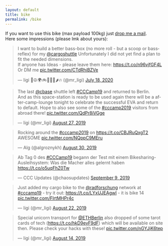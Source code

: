 ```yaml
---
layout: default
title: bike
permalink: /bike
---
```


If you want to use this bike (max payload 100kg) just <a href="mailto:ligi+bike@ligi.de">drop me a mail</a>.<br/>
Here some impressions (please lmk about yours):

<blockquote class="twitter-tweet"><p lang="en" dir="ltr">I want to build a better bass-box (no more roll - but a scoop or bassreflex) for my <a href="https://twitter.com/cargoshuttle?ref_src=twsrc%5Etfw">@cargoshuttle</a> Unfortunately I did not yet find a plan to fit the needed dimensions.<br>If anyone has Ideas - please leave them here: <a href="https://t.co/n96vjfGF4L">https://t.co/n96vjfGF4L</a><br>Or DM me <a href="https://t.co/CTdRhiBZVe">pic.twitter.com/CTdRhiBZVe</a></p>&mdash; ligi 🖖☮️🌍🚲🌳🍵🎶🌶🔥 (@mr_ligi) <a href="https://twitter.com/mr_ligi/status/1284519978927038469?ref_src=twsrc%5Etfw">July 18, 2020</a></blockquote> <script async src="https://platform.twitter.com/widgets.js" charset="utf-8"></script>

<blockquote class="twitter-tweet"><p lang="en" dir="ltr">The last <a href="https://twitter.com/cbase?ref_src=twsrc%5Etfw">@cbase</a> shuttle left <a href="https://twitter.com/hashtag/CCCamp19?src=hash&amp;ref_src=twsrc%5Etfw">#CCCamp19</a> and returned to Berlin.<br>And as this space-station is ready to be used again there will be a after-camp-lounge tonight to celebrate the successful EVA and return to default. Hope to also see some of the <a href="https://twitter.com/hashtag/cccamp2019?src=hash&amp;ref_src=twsrc%5Etfw">#cccamp2019</a> visitors from abroad there! <a href="https://t.co/QdPr8iVGge">pic.twitter.com/QdPr8iVGge</a></p>&mdash; ligi (@mr_ligi) <a href="https://twitter.com/mr_ligi/status/1166328753783496704?ref_src=twsrc%5Etfw">August 27, 2019</a></blockquote> <script async src="https://platform.twitter.com/widgets.js" charset="utf-8"></script>

<blockquote class="twitter-tweet"><p lang="en" dir="ltr">Rocking around the <a href="https://twitter.com/hashtag/cccamp2019?src=hash&amp;ref_src=twsrc%5Etfw">#cccamp2019</a> on <a href="https://t.co/CBJRuQxgT2">https://t.co/CBJRuQxgT2</a><br>AWESOME <a href="https://t.co/NQppC9MEru">pic.twitter.com/NQppC9MEru</a></p>&mdash; Alg (@algroznykh) <a href="https://twitter.com/algroznykh/status/1167352657692057600?ref_src=twsrc%5Etfw">August 30, 2019</a></blockquote> <script async src="https://platform.twitter.com/widgets.js" charset="utf-8"></script>

<blockquote class="twitter-tweet"><p lang="de" dir="ltr">Ab Tag 0 des <a href="https://twitter.com/hashtag/CCCamp19?src=hash&amp;ref_src=twsrc%5Etfw">#CCCamp19</a> begann der Test mit einem Bikesharing-Ausleihsystem: Was die Macher alles gelernt haben <a href="https://t.co/o5uqFhZ0Tw">https://t.co/o5uqFhZ0Tw</a></p>&mdash; CCC Updates (@chaosupdates) <a href="https://twitter.com/chaosupdates/status/1171202926024581123?ref_src=twsrc%5Etfw">September 9, 2019</a></blockquote> <script async src="https://platform.twitter.com/widgets.js" charset="utf-8"></script>

<blockquote class="twitter-tweet"><p lang="en" dir="ltr">Just added my cargo bike to the <a href="https://twitter.com/radforschung?ref_src=twsrc%5Etfw">@radforschung</a> network at <a href="https://twitter.com/hashtag/cccamp19?src=hash&amp;ref_src=twsrc%5Etfw">#cccamp19</a> - try it out: <a href="https://t.co/LYxUJEAgwI">https://t.co/LYxUJEAgwI</a> - it is bike 14 <a href="https://t.co/FlrtMHPr4c">pic.twitter.com/FlrtMHPr4c</a></p>&mdash; ligi (@mr_ligi) <a href="https://twitter.com/mr_ligi/status/1164519147927220224?ref_src=twsrc%5Etfw">August 22, 2019</a></blockquote> <script async src="https://platform.twitter.com/widgets.js" charset="utf-8"></script>

<blockquote class="twitter-tweet"><p lang="en" dir="ltr">Special unicorn transport for <a href="https://twitter.com/ETHBerlin?ref_src=twsrc%5Etfw">@ETHBerlin</a> also dropped of some tarot cards of tech (<a href="https://t.co/hkD9evF9dF">https://t.co/hkD9evF9dF</a>) which will be available on site then. Please check your hacks with these! <a href="https://t.co/nGYJjK6tep">pic.twitter.com/nGYJjK6tep</a></p>&mdash; ligi (@mr_ligi) <a href="https://twitter.com/mr_ligi/status/1161602692734734337?ref_src=twsrc%5Etfw">August 14, 2019</a></blockquote> <script async src="https://platform.twitter.com/widgets.js" charset="utf-8"></script>
